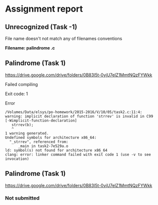 # Assignment report
## Unrecognized (Task -1)
File name doesn't not match any of filenames conventions

**Filename: palindrome .c**
## Palindrome (Task 1)
https://drive.google.com/drive/folders/0B83l5t-0yjU7elZ1MmtNQzFYWkk

Failed compiling

Exit code: 1

Error
```
/Volumes/Data/elsys/po-homework/2015-2016/V/10/05/task2.c:11:4: warning: implicit declaration of function 'strrev' is invalid in C99 [-Wimplicit-function-declaration]
   strrev(b);
   ^
1 warning generated.
Undefined symbols for architecture x86_64:
  "_strrev", referenced from:
      _main in task2-7e529a.o
ld: symbol(s) not found for architecture x86_64
clang: error: linker command failed with exit code 1 (use -v to see invocation)

```


## Palindrome (Task 1)
https://drive.google.com/drive/folders/0B83l5t-0yjU7elZ1MmtNQzFYWkk

### Not submitted
